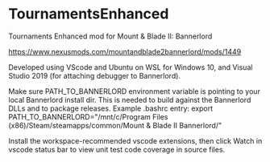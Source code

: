 # TournamentsEnhanced
Tournaments Enhanced mod for Mount &amp; Blade II: Bannerlord

https://www.nexusmods.com/mountandblade2bannerlord/mods/1449

Developed using VScode and Ubuntu on WSL for Windows 10, and Visual Studio 2019 (for attaching debugger to Bannerlord).

Make sure PATH_TO_BANNERLORD environment variable is pointing to your local Bannerlord install dir. This is needed to build against the Bannerlord DLLs and to package releases.
Example .bashrc entry:
export PATH_TO_BANNERLORD="/mnt/c/Program Files (x86)/Steam/steamapps/common/Mount & Blade II Bannerlord/"

Install the workspace-recommended vscode extensions, then click Watch in vscode status bar to view unit test code coverage in source files.